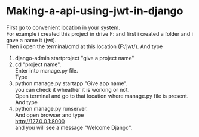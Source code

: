 # Making-a-api-using-jwt-in-django

First go to convenient location in your system.  
For example i created this project in drive F: and first i created a folder and i gave a name it (jwt).  
Then i open the terminal/cmd at this location (F:/jwt/). And type  
1. django-admin startproject "give a project name"  
2. cd "project name".  
Enter into manage.py file.  
Type  
3. python manage.py startapp "Give app name".  
you can check it wheather it is working or not.  
Open terminal and go to that location where manage.py file is present.  
And type  
4. python manage.py runserver.  
And open browser and type  
http://127.0.0.1:8000  
and you will see a message "Welcome Django".
